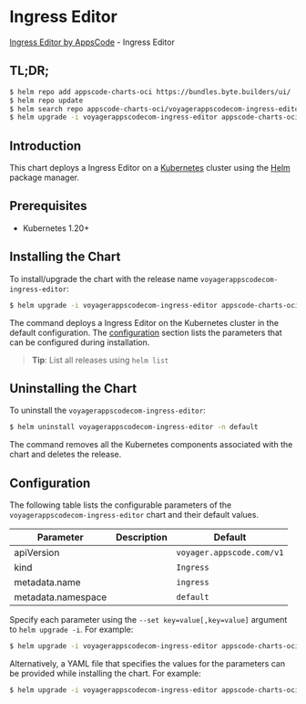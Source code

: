 # Ingress Editor

[Ingress Editor by AppsCode](https://appscode.com) - Ingress Editor

## TL;DR;

```bash
$ helm repo add appscode-charts-oci https://bundles.byte.builders/ui/
$ helm repo update
$ helm search repo appscode-charts-oci/voyagerappscodecom-ingress-editor --version=v0.14.0
$ helm upgrade -i voyagerappscodecom-ingress-editor appscode-charts-oci/voyagerappscodecom-ingress-editor -n default --create-namespace --version=v0.14.0
```

## Introduction

This chart deploys a Ingress Editor on a [Kubernetes](http://kubernetes.io) cluster using the [Helm](https://helm.sh) package manager.

## Prerequisites

- Kubernetes 1.20+

## Installing the Chart

To install/upgrade the chart with the release name `voyagerappscodecom-ingress-editor`:

```bash
$ helm upgrade -i voyagerappscodecom-ingress-editor appscode-charts-oci/voyagerappscodecom-ingress-editor -n default --create-namespace --version=v0.14.0
```

The command deploys a Ingress Editor on the Kubernetes cluster in the default configuration. The [configuration](#configuration) section lists the parameters that can be configured during installation.

> **Tip**: List all releases using `helm list`

## Uninstalling the Chart

To uninstall the `voyagerappscodecom-ingress-editor`:

```bash
$ helm uninstall voyagerappscodecom-ingress-editor -n default
```

The command removes all the Kubernetes components associated with the chart and deletes the release.

## Configuration

The following table lists the configurable parameters of the `voyagerappscodecom-ingress-editor` chart and their default values.

|     Parameter      | Description |               Default                |
|--------------------|-------------|--------------------------------------|
| apiVersion         |             | <code>voyager.appscode.com/v1</code> |
| kind               |             | <code>Ingress</code>                 |
| metadata.name      |             | <code>ingress</code>                 |
| metadata.namespace |             | <code>default</code>                 |


Specify each parameter using the `--set key=value[,key=value]` argument to `helm upgrade -i`. For example:

```bash
$ helm upgrade -i voyagerappscodecom-ingress-editor appscode-charts-oci/voyagerappscodecom-ingress-editor -n default --create-namespace --version=v0.14.0 --set apiVersion=voyager.appscode.com/v1
```

Alternatively, a YAML file that specifies the values for the parameters can be provided while
installing the chart. For example:

```bash
$ helm upgrade -i voyagerappscodecom-ingress-editor appscode-charts-oci/voyagerappscodecom-ingress-editor -n default --create-namespace --version=v0.14.0 --values values.yaml
```
